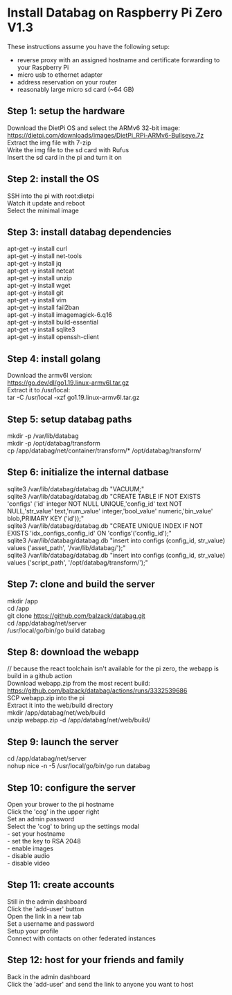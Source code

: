 # Install Databag on Raspberry Pi Zero V1.3

These instructions assume you have the following setup:
  - reverse proxy with an assigned hostname and certificate forwarding to your Raspberry Pi
  - micro usb to ethernet adapter
  - address reservation on your router
  - reasonably large micro sd card (~64 GB)

## Step 1: setup the hardware
  Download the DietPi OS and select the ARMv6 32-bit image:<br/>
    https://dietpi.com/downloads/images/DietPi_RPi-ARMv6-Bullseye.7z<br/>
  Extract the img file with 7-zip<br/>
  Write the img file to the sd card with Rufus<br/>
  Insert the sd card in the pi and turn it on<br/>

## Step 2: install the OS
  SSH into the pi with root:dietpi<br/>
  Watch it update and reboot<br/>
  Select the minimal image<br/>

## Step 3: install databag dependencies
  apt-get -y install curl<br/>
  apt-get -y install net-tools<br/>
  apt-get -y install jq<br/>
  apt-get -y install netcat<br/>
  apt-get -y install unzip<br/>
  apt-get -y install wget<br/>
  apt-get -y install git<br/>
  apt-get -y install vim<br/>
  apt-get -y install fail2ban<br/>
  apt-get -y install imagemagick-6.q16<br/>
  apt-get -y install build-essential<br/>
  apt-get -y install sqlite3<br/>
  apt-get -y install openssh-client<br/>

## Step 4: install golang
  Download the armv6l version:<br/>
    https://go.dev/dl/go1.19.linux-armv6l.tar.gz<br/>
  Extract it to /usr/local:<br/>
    tar -C /usr/local -xzf go1.19.linux-armv6l.tar.gz<br/>

## Step 5: setup databag paths
  mkdir -p /var/lib/databag<br/>
  mkdir -p /opt/databag/transform<br/>
  cp /app/databag/net/container/transform/* /opt/databag/transform/<br/>

## Step 6: initialize the internal datbase
  sqlite3 /var/lib/databag/databag.db "VACUUM;"<br/>
  sqlite3 /var/lib/databag/databag.db "CREATE TABLE IF NOT EXISTS 'configs' ('id' integer NOT NULL UNIQUE,'config_id' text NOT NULL,'str_value' text,'num_value' integer,'bool_value' numeric,'bin_value' blob,PRIMARY KEY ('id'));"<br/>
  sqlite3 /var/lib/databag/databag.db "CREATE UNIQUE INDEX IF NOT EXISTS 'idx_configs_config_id' ON 'configs'('config_id');"<br/>
  sqlite3 /var/lib/databag/databag.db "insert into configs (config_id, str_value) values ('asset_path', '/var/lib/databag/');"<br/>
  sqlite3 /var/lib/databag/databag.db "insert into configs (config_id, str_value) values ('script_path', '/opt/databag/transform/');"<br/>

## Step 7: clone and build the server
  mkdir /app<br/>
  cd /app<br/>
  git clone https://github.com/balzack/databag.git<br/>
  cd /app/databag/net/server<br/>
  /usr/local/go/bin/go build databag<br/>

## Step 8: download the webapp
  // because the react toolchain isn't available for the pi zero, the webapp is build in a github action<br/>
  Download webapp.zip from the most recent build:<br/>
    https://github.com/balzack/databag/actions/runs/3332539686<br/>
  SCP webapp.zip into the pi<br/>
  Extract it into the web/build directory<br/>
    mkdir /app/databag/net/web/build<br/>
    unzip webapp.zip -d /app/databag/net/web/build/<br/>

## Step 9: launch the server
  cd /app/databag/net/server<br/>
  nohup nice -n -5 /usr/local/go/bin/go run databag<br/>

## Step 10: configure the server
  Open your brower to the pi hostname<br/>
  Click the 'cog' in the upper right<br/>
  Set an admin password<br/>
  Select the 'cog' to bring up the settings modal<br/>
    - set your hostname<br/>
    - set the key to RSA 2048<br/>
    - enable images<br/>
    - disable audio<br/>
    - disable video<br/>

## Step 11: create accounts
  Still in the admin dashboard<br/>
  Click the 'add-user' button<br/>
  Open the link in a new tab<br/>
  Set a username and password<br/>
  Setup your profile<br/>
  Connect with contacts on other federated instances<br/>

## Step 12: host for your friends and family
  Back in the admin dashboard<br/>
  Click the 'add-user' and send the link to anyone you want to host<br/>


